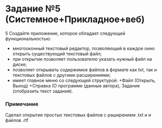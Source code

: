# Задание №5 (Системное+Прикладное+веб)
5	Создайте приложение, которое обладает следующей функциональностью:
+	многооконный текстовый редактор, позволяющий в каждое окно открыть существующий текстовый файл;
+	при открытии позволяет пользователю указать нужный файл на диске;
+	позволяет открывать содержимое файлов в формате как txt, так и текстовых файлов с другими расширениями;
+	имеет главное меню со следующей структурой: 
    +Файл (Открыть, Выход) 
    +Справка (О программе (данные автора), Задание (отобразить текст задания).

### Примечание 
Сделал открытие простых текстовых файлов с раширением .txt и и файлов .rtf 
